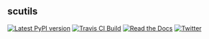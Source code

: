 scutils
-------------

[![Latest PyPI version](https://img.shields.io/pypi/v/scutils.svg)](https://pypi.org/project/scutils/)
[![Travis CI Build](https://api.travis-ci.com/KrishnaswamyLab/scutils.svg?branch=master)](https://travis-ci.com/KrishnaswamyLab/scutils)
[![Read the Docs](https://img.shields.io/readthedocs/scutils.svg)](https://scutils.readthedocs.io/)
[![Twitter](https://img.shields.io/twitter/follow/KrishnaswamyLab.svg?style=social&label=Follow)](https://twitter.com/KrishnaswamyLab)
